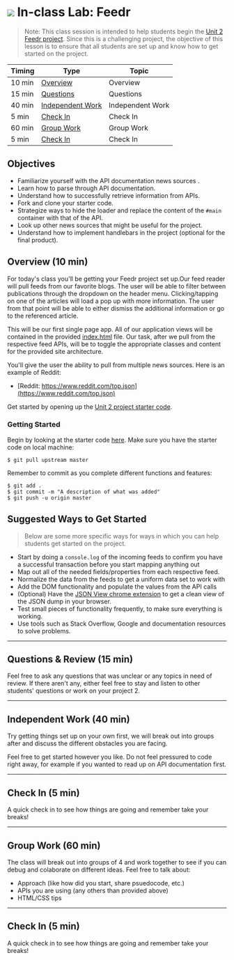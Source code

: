 # ![](https://ga-dash.s3.amazonaws.com/production/assets/logo-9f88ae6c9c3871690e33280fcf557f33.png) In-class Lab: Feedr

>Note: This class session is intended to help students begin the [Unit 2 Feedr project](../../projects/unit2/project-02.md). Since this is a challenging project, the objective of this lesson is to ensure that all students are set up and know how to get started on the project.


| Timing | Type | Topic |
| --- | --- | --- |
| 10 min | [Overview](#overview) | Overview |
| 15 min | [Questions](#questions) | Questions |
| 40 min | [Independent Work](#lab1) | Independent Work |
| 5 min | [Check In](#checkin1) | Check In |
| 60 min | [Group Work](#lab2) | Group Work |
| 5 min | [Check In](#checkin2) | Check In |

## Objectives

* Familiarize yourself with the API documentation news sources .
* Learn how to parse through API documentation.
* Understand how to successfully retrieve information from APIs.
* Fork and clone your starter code.
* Strategize ways to hide the loader and replace the content of the `#main`
container with that of the API.
* Look up other news sources that might be useful for the project.
* Understand how to implement handlebars in the project (optional for the final product).

<a name = "overview"></a>
## Overview (10 min)

For today's class you'll be getting your Feedr project set up.Our feed reader will pull feeds from our favorite blogs. The user will be able to
filter between publications through the dropdown on the header menu.
Clicking/tapping on one of the articles will load a pop up with more
information. The user from that point will be able to either dismiss the
additional information or go to the referenced article.

This will be our first single page app. All of our application views will be
contained in the provided [index.html](../../projects/unit2/) file. Our task, after we pull from the
respective feed APIs, will be to toggle the appropriate classes and content for
the provided site architecture.

You'll give the user the ability to pull from multiple news sources. Here is an example of Reddit:

- [Reddit: https://www.reddit.com/top.json](https://www.reddit.com/top.json)

Get started by opening up the [Unit 2 project starter code](../../projects/unit2/).


### Getting Started

Begin by looking at the starter code [here](https://github.com/generalassembly-studio/JS-Unit-2-Project-Starter-Code). Make sure you have the starter code on local machine:

```
$ git pull upstream master
```
Remember to commit as you complete different functions and features:
```
$ git add .
$ git commit -m "A description of what was added"
$ git push -u origin master
```


## Suggested Ways to Get Started

> Below are some more specific ways for ways in which you can help students get started on the project.

  - Start by doing a `console.log` of the incoming feeds to confirm you have a successful transaction before you start mapping anything out
  - Map out all of the needed fields/properties from each respective feed.
  - Normalize the data from the feeds to get a uniform data set to work with
  - Add the DOM functionality and populate the values from the API calls  
  - (Optional) Have the [JSON View chrome extension](https://chrome.google.com/webstore/detail/jsonview/chklaanhfefbnpoihckbnefhakgolnmc?hl=en)
    to get a clean view of the JSON dump in your browser.
  - Test small pieces of functionality frequently, to make sure everything is working.
  - Use tools such as Stack Overflow, Google and documentation resources to solve problems.

---

<a name = "questions"></a>
## Questions & Review (15 min)

Feel free to ask any questions that was unclear or any topics in need of review. If there aren't any, either feel free to stay and listen to other students' questions or work on your project 2. 

---

<a name = "lab1"></a>
## Independent Work (40 min)

Try getting things set up on your own first, we will break out into groups after and discuss the different obstacles you are facing. 

Feel free to get started however you like. Do not feel pressured to code right away, for example if you wanted to read up on API documentation first.

---

<a name = "checkin1"></a>
## Check In (5 min)

A quick check in to see how things are going and remember take your breaks!

---

<a name = "lab2"></a>
## Group Work (60 min)

The class will break out into groups of 4 and work together to see if you can debug and colaborate on different ideas. Feel free to talk about:
* Approach (like how did you start, share psuedocode, etc.)
* APIs you are using (any others than provided above)
* HTML/CSS tips

---

<a name = "checkin2"></a>
## Check In (5 min)

A quick check in to see how things are going and remember take your breaks!